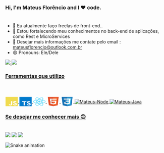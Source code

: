 ### Hi, I'm Mateus Florêncio and I ❤️ code.
#


- 🔭 Eu atualmente faço freelas de front-end..
- 🌱 Estou fortalecendo meu conhecimentos no back-end de aplicações, como Rest e MicroServices
- 💬 Desejar mais informações me contate pelo email : mateusflorencio@outlook.com.br
- 😄 Pronouns: Ele/Dele

<div>
<a href="https://github.com/mateusflorencio">
<img height="180em" src="https://github-readme-stats.vercel.app/api/top-langs/?username=mateusflorencio&layout=compact&langs_count=7&theme=dracula"/>
<img height="180em" src="https://github-readme-stats.vercel.app/api?username=mateusflorencio&show_icons=true&theme=dracula&include_all_commits=true&count_private=true"/>
</div>
  
  
  ### Ferramentas que utilizo
  #
  
  <div style="display: inline_block"><br>
  <img align="center" alt="Mateus-Js" height="30" width="40" src="https://raw.githubusercontent.com/devicons/devicon/master/icons/javascript/javascript-plain.svg">
  <img align="center" alt="Mateus-Ts" height="30" width="40" src="https://raw.githubusercontent.com/devicons/devicon/master/icons/typescript/typescript-plain.svg">
  <img align="center" alt="Mateus-React" height="30" width="40" src="https://raw.githubusercontent.com/devicons/devicon/master/icons/react/react-original.svg">
  <img align="center" alt="Mateus-HTML" height="30" width="40" src="https://raw.githubusercontent.com/devicons/devicon/master/icons/html5/html5-original.svg">
  <img align="center" alt="Mateus-CSS" height="30" width="40" src="https://raw.githubusercontent.com/devicons/devicon/master/icons/css3/css3-original.svg">
  <img align="center" alt="Mateus-Node" height="30" width="40" src="https://cdn.jsdelivr.net/gh/devicons/devicon/icons/java/java-original.svg">
  <img align="center" alt="Mateus-Java" height="30" width="40" src="https://cdn.jsdelivr.net/gh/devicons/devicon/icons/nodejs/nodejs-plain-wordmark.svg">
</div>
  
  ### Se desejar me conhecer mais 😊
  #
  
  <div> 
  <a href="https://www.instagram.com/mateusflorencio_/" target="_blank"><img src="https://img.shields.io/badge/-Instagram-%23E4405F?style=for-the-badge&logo=instagram&logoColor=white" target="_blank"></a>
  <a href = "mailto:mateusflorencio@outlook.com.br"><img src="https://img.shields.io/badge/Microsoft_Outlook-0078D4?style=for-the-badge&logo=microsoft-outlook&logoColor=white" target="_blank"></a>
  <a href="https://www.linkedin.com/in/mateusflorencio/" target="_blank"><img src="https://img.shields.io/badge/-LinkedIn-%230077B5?style=for-the-badge&logo=linkedin&logoColor=white" target="_blank"></a> 
    
   
    
  ![Snake animation](https://github.com/mateusflorencio/mateusflorencio/blob/output/github-contribution-grid-snake.svg)
  
  
